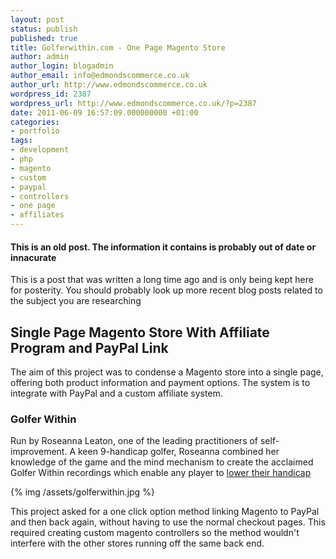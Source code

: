 ```yaml
---
layout: post
status: publish
published: true
title: Golferwithin.com - One Page Magento Store
author: admin
author_login: blogadmin
author_email: info@edmondscommerce.co.uk
author_url: http://www.edmondscommerce.co.uk
wordpress_id: 2387
wordpress_url: http://www.edmondscommerce.co.uk/?p=2387
date: 2011-06-09 16:57:09.000000000 +01:00
categories:
- portfolio
tags:
- development
- php
- magento
- custom
- paypal
- controllers
- one page
- affiliates
---
```

<div class="oldpost"><h4>This is an old post. The information it contains is probably out of date or innacurate</h4>
<p>
This is a post that was written a long time ago and is only being kept here for posterity.
You should probably look up more recent blog posts related to the subject you are researching
</p>
</div>
<h2>Single Page Magento Store With Affiliate Program and PayPal Link</h2>

The aim of this project was to condense a Magento store into a single page, offering both product information and payment options. The system is to integrate with PayPal and a custom affiliate system.

<h3>Golfer Within</h3>

Run by Roseanna Leaton, one of the leading practitioners of self-improvement. A keen 9-handicap golfer, Roseanna combined her knowledge of the game and the mind mechanism to create the acclaimed Golfer Within recordings which enable any player to <a href=”http://www.golferwithin.com/”>lower their handicap</a>


{% img  /assets/golferwithin.jpg %}

This project asked for a one click option method linking Magento to PayPal and then back again, without having to use the normal checkout pages. This required creating custom magento controllers so the method wouldn't interfere with the other stores running off the same back end.
